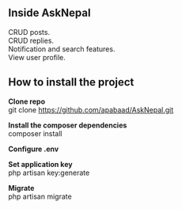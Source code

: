 <h2>Inside AskNepal</h2>
CRUD posts.<br>
CRUD replies.<br>
Notification and search features.<br>
View user profile.<br>

<h2>How to install the project</h2>

<b>Clone repo</b><br>
git clone https://github.com/apabaad/AskNepal.git

<b>Install the composer dependencies</b><br>
composer install

<b>Configure .env</b><br>

<b>Set application key</b><br>
php artisan key:generate

<b>Migrate</b><br>
php artisan migrate

